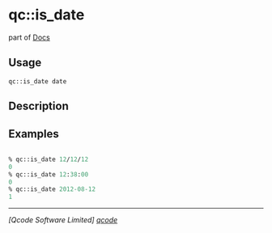 qc::is_date
===========

part of [Docs](../index.md)

Usage
-----
`qc::is_date date`

Description
-----------


Examples
--------
```tcl

% qc::is_date 12/12/12
0
% qc::is_date 12:38:00
0
% qc::is_date 2012-08-12
1
```

----------------------------------
*[Qcode Software Limited] [qcode]*

[qcode]: http://www.qcode.co.uk "Qcode Software"
